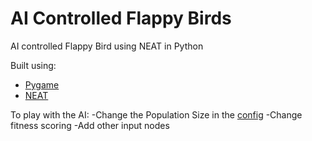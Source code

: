 # AI Controlled Flappy Birds
AI controlled Flappy Bird using NEAT in Python


Built using:
- [Pygame](https://www.pygame.org/docs/)
- [NEAT](https://neat-python.readthedocs.io/en/latest/)

To play with the AI:
-Change the Population Size in the [config](main/config-feedforward.txt)
-Change fitness scoring
-Add other input nodes
